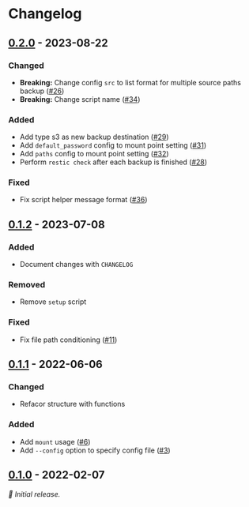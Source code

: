 # Changelog

## [0.2.0] - 2023-08-22

### Changed

- **Breaking:** Change config `src` to list format for multiple source paths backup ([#26](https://github.com/liuminhaw/wrestic-bkp/pull/26))
- **Breaking:** Change script name ([#34](https://github.com/liuminhaw/wrestic-bkp/pull/34))

### Added

- Add type s3 as new backup destination ([#29](https://github.com/liuminhaw/wrestic-bkp/pull/29))
- Add `default_password` config to mount point setting ([#31](https://github.com/liuminhaw/wrestic-bkp/pull/31))
- Add `paths` config to mount point setting ([#32](https://github.com/liuminhaw/wrestic-bkp/pull/32))
- Perform `restic check` after each backup is finished ([#28](https://github.com/liuminhaw/wrestic-bkp/pull/28))

### Fixed

- Fix script helper message format ([#36](https://github.com/liuminhaw/wrestic-bkp/pull/36))


## [0.1.2] - 2023-07-08

### Added

- Document changes with `CHANGELOG`

### Removed

- Remove `setup` script

### Fixed

- Fix file path conditioning ([#11](https://github.com/liuminhaw/restic-bkp/pull/11))

## [0.1.1] - 2022-06-06

### Changed

- Refacor structure with functions

### Added

- Add `mount` usage ([#6](https://github.com/liuminhaw/restic-bkp/pull/6))
- Add `--config` option to specify config file ([#3](https://github.com/liuminhaw/restic-bkp/pull/3))

## [0.1.0] - 2022-02-07

_:seedling: Initial release._

[0.2.0]: https://github.com/liuminhaw/wrestic-bkp/releases/tag/v0.2.0

[0.1.2]: https://github.com/liuminhaw/restic-bkp/releases/tag/v0.1.2

[0.1.1]: https://github.com/liuminhaw/restic-bkp/releases/tag/v0.1.1

[0.1.0]: https://github.com/liuminhaw/restic-bkp/releases/tag/v0.1.0
